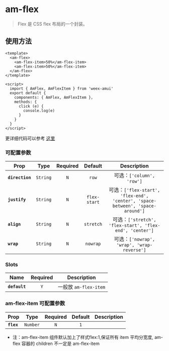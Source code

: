# am-flex

> Flex 是 CSS flex 布局的一个封装。

## 使用方法 

```vue
<template>
  <am-flex>
    <am-flex-item>50%</am-flex-item>
    <am-flex-item>50%</am-flex-item>
  </am-flex>
</template>

<script>
  import { AmFlex, AmFlexItem } from 'weex-amui'
  export default {
    components: { AmFlex, AmFlexItem },
    methods: {
      click (e) {
        console.log(e)
      }
    }
  }
</script>

```
更详细代码可以参考 [这里](https://github.com/HMingHe/weex-amui/blob/master/example/flex/index.vue)

### 可配置参数
| Prop	 | Type | Required | Default | Description |
| ---- |:----:|:---:|:-------:|:----------:|
| **`direction`** | `String` | `N` | `row` | 可选：`['column', 'row']` |
| **`justify`** | `String` | `N` | `flex-start` | 可选：`['flex-start', 'flex-end', 'center', 'space-between', 'space-around']` |
| **`align`** | `String` | `N` | `stretch` | 可选：`['stretch', 'flex-start', 'flex-end', 'center']` |
| **`wrap`** | `String` | `N` | `nowrap` | 可选：`['nowrap', 'wrap', 'wrap-reverse']` |

### Slots
| Name | Required | Description |
| ---- |:---:|:----------:|
| **`default`** | `Y` | 一般放 `am-flex-item` |


### am-flex-item 可配置参数
| Prop	 | Type | Required | Default | Description |
| ---- |:----:|:---:|:-------:|:----------:|
| **`flex`** | `Number` | `N` | `1` |  |

- 注：am-flex-item 组件默认加上了样式flex:1,保证所有 item 平均分宽度, am-flex 容器的 children 不一定是 am-flex-item
